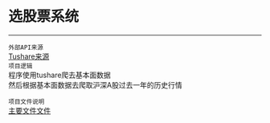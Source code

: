 # 选股票系统
***
`外部API来源`  
  [Tushare来源](http://tushare.org "悬停显示")  
`项目逻辑`   
  程序使用tushare爬去基本面数据  
  然后根据基本面数据去爬取沪深A股过去一年的历史行情  
  
`项目文件说明`   
  [主要文件文件](Demo.py)  
